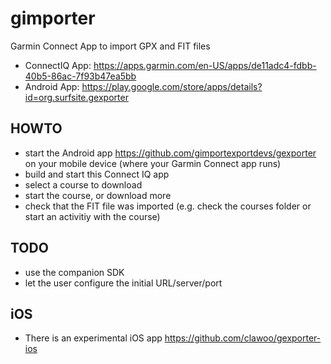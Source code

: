 # gimporter
Garmin Connect App to import GPX and FIT files

* ConnectIQ App: https://apps.garmin.com/en-US/apps/de11adc4-fdbb-40b5-86ac-7f93b47ea5bb
* Android App: https://play.google.com/store/apps/details?id=org.surfsite.gexporter


## HOWTO
* start the Android app https://github.com/gimportexportdevs/gexporter on your mobile device (where your Garmin Connect app runs)
* build and start this Connect IQ app
* select a course to download
* start the course, or download more
* check that the FIT file was imported (e.g. check the courses folder or start an activitiy with the course)

## TODO
* use the companion SDK
* let the user configure the initial URL/server/port

## iOS
* There is an experimental iOS app https://github.com/clawoo/gexporter-ios
